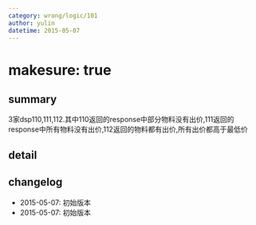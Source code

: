 ```yaml
---
category: wrong/logic/101
author: yulin
datetime: 2015-05-07
---
```


# makesure: true

## summary

3家dsp110,111,112.其中110返回的response中部分物料没有出价,111返回的response中所有物料没有出价,112返回的物料都有出价,所有出价都高于最低价

## detail



## changelog

- 2015-05-07: 初始版本
- 2015-05-07: 初始版本
